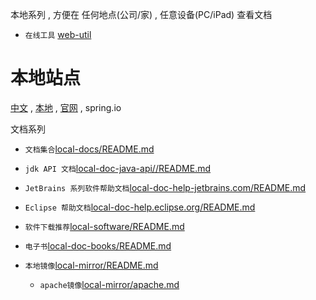 
本地系列 , 方便在 任何地点(公司/家) , 任意设备(PC/iPad) 查看文档


- `在线工具` [web-util](../local-web-util/README.md)

# 本地站点
 

[中文](http://spring.io.zh.xy2401.com) , 
[本地](http://spring.io.xy2401.com) , 
[官网](https://spring.io) , 
spring.io


文档系列  

- `文档集合`[local-docs/README.md](../local-docs/README.md)
- `jdk API 文档`[local-doc-java-api//README.md](../local-doc-java-api/README.md)
- `JetBrains 系列软件帮助文档`[local-doc-help-jetbrains.com/README.md](../local-doc-help-jetbrains.com/README.md)
- `Eclipse 帮助文档`[local-doc-help.eclipse.org/README.md](../local-doc-help.eclipse.org/README.md)




- `软件下载推荐`[local-software/README.md](../local-software/README.md)
- `电子书`[local-doc-books/README.md](../local-doc-books/README.md)

- `本地镜像`[local-mirror/README.md](../local-mirror/README.md)
    - `apache镜像`[local-mirror/apache.md](../local-mirror/apache.md)

 
 